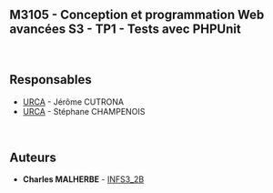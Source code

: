 ##  M3105 - Conception et programmation Web avancées S3 - TP1 - Tests avec PHPUnit
&emsp;

## Responsables

* [URCA](mailto:jerome.cutrona@univ-reims.fr) - Jérôme CUTRONA
* [URCA](mailto:stephane.champenois@univ-reims.fr) - Stéphane CHAMPENOIS

&emsp;

## Auteurs

* **Charles MALHERBE** - [INFS3_2B](mailto:charles.malherbe@etudiant.univ-reims.fr)
